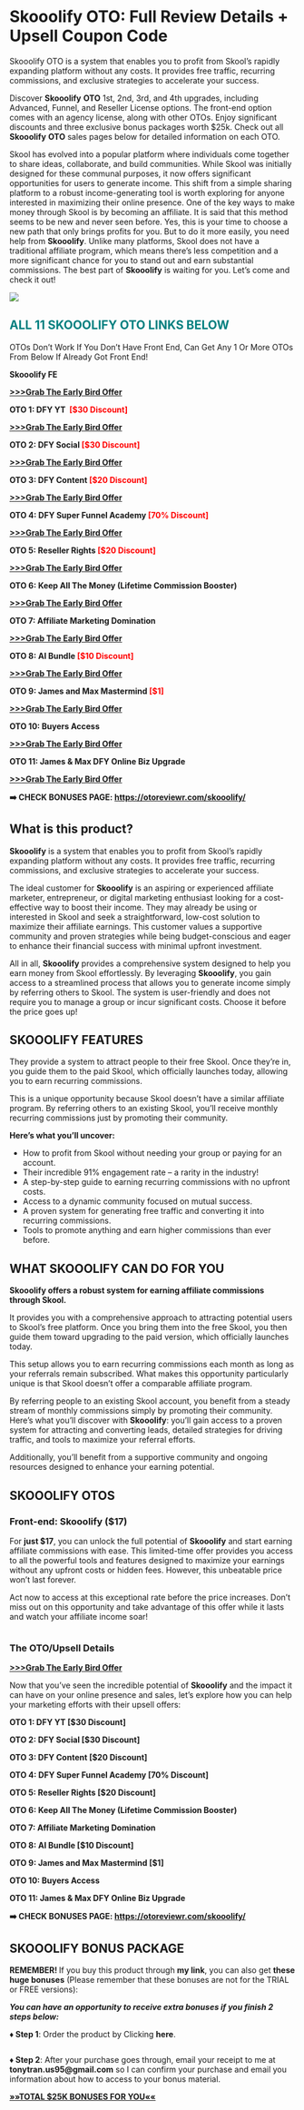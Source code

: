 # Skooolify OTO: Full Review Details + Upsell Coupon Code
Skooolify OTO is a system that enables you to profit from Skool’s rapidly expanding platform without any costs. It provides free traffic, recurring commissions, and exclusive strategies to accelerate your success.
<p data-w-id="c626e3bf-d5d1-e1c2-5e48-d3bdf4242886" data-wf-id="[&quot;c626e3bf-d5d1-e1c2-5e48-d3bdf4242886&quot;]" data-automation-id="dyn-item-post-body-input">Discover <strong data-w-id="41f2adda-3928-7596-042c-8bd124803847" data-wf-id="[&quot;41f2adda-3928-7596-042c-8bd124803847&quot;]" data-automation-id="dyn-item-post-body-input">Skooolify</strong> <strong>OTO</strong> 1st, 2nd, 3rd, and 4th upgrades, including Advanced, Funnel, and Reseller License options. The front-end option comes with an agency license, along with other OTOs. Enjoy significant discounts and three exclusive bonus packages worth $25k. Check out all <strong data-w-id="41f2adda-3928-7596-042c-8bd124803847" data-wf-id="[&quot;41f2adda-3928-7596-042c-8bd124803847&quot;]" data-automation-id="dyn-item-post-body-input">Skooolify</strong> <strong>OTO</strong> sales pages below for detailed information on each OTO.</p>
<p data-w-id="c626e3bf-d5d1-e1c2-5e48-d3bdf4242886" data-wf-id="[&quot;c626e3bf-d5d1-e1c2-5e48-d3bdf4242886&quot;]" data-automation-id="dyn-item-post-body-input">Skool has evolved into a popular platform where individuals come together to share ideas, collaborate, and build communities. While Skool was initially designed for these communal purposes, it now offers significant opportunities for users to generate income. This shift from a simple sharing platform to a robust income-generating tool is worth exploring for anyone interested in maximizing their online presence. One of the key ways to make money through Skool is by becoming an affiliate. It is said that this method seems to be new and never seen before. Yes, this is your time to choose a new path that only brings profits for you. But to do it more easily, you need help from <strong data-w-id="c29eacbd-6a8c-f6ef-4b76-91e2c1f17e33" data-wf-id="[&quot;c29eacbd-6a8c-f6ef-4b76-91e2c1f17e33&quot;]" data-automation-id="dyn-item-post-body-input">Skooolify</strong>. Unlike many platforms, Skool does not have a traditional affiliate program, which means there’s less competition and a more significant chance for you to stand out and earn substantial commissions. The best part of <strong data-w-id="dc657c39-17e3-a787-e8b8-1bf9a0a28341" data-wf-id="[&quot;dc657c39-17e3-a787-e8b8-1bf9a0a28341&quot;]" data-automation-id="dyn-item-post-body-input">Skooolify</strong> is waiting for you. Let’s come and check it out!</p>
<p data-w-id="c626e3bf-d5d1-e1c2-5e48-d3bdf4242886" data-wf-id="[&quot;c626e3bf-d5d1-e1c2-5e48-d3bdf4242886&quot;]" data-automation-id="dyn-item-post-body-input"><img class="aligncenter" src="https://uploads-ssl.webflow.com/650d25b7d6ebe9d9032aa4e3/66aa0e642ad95f4a73f72cce_Skooolify.jpeg" /></p>
<h2><span style="color: #008080;"><strong>ALL 11 SKOOOLIFY OTO LINKS BELOW</strong></span></h2>
<p>OTOs Don’t Work If You Don’t Have Front End, Can Get Any 1 Or More OTOs From Below If Already Got Front End!</p>
<p><strong>Skooolify FE</strong></p>
<p><a href="https://warriorplus.com/o2/a/mmgdzjf/0/cc" target="_blank" rel="nofollow noopener noreferrer"><strong>&gt;&gt;&gt;Grab The Early Bird Offer</strong></a></p>
<p><strong>OTO 1: DFY YT  <span style="color: #ff0000;">[$30 Discount]</span></strong></p>
<p><a href="https://otoreviewr.com/skooolify/" target="_blank" rel="nofollow noopener noreferrer"><strong>&gt;&gt;&gt;Grab The Early Bird Offer</strong></a></p>
<p><strong>OTO 2: DFY Social <span style="color: #ff0000;">[$30 Discount]</span></strong></p>
<p><a href="https://otoreviewr.com/skooolify/" target="_blank" rel="nofollow noopener noreferrer"><strong>&gt;&gt;&gt;Grab The Early Bird Offer</strong></a></p>
<p><strong>OTO 3: DFY Content <span style="color: #ff0000;">[$20 Discount]</span></strong></p>
<p><a href="https://otoreviewr.com/skooolify/" target="_blank" rel="nofollow noopener noreferrer"><strong>&gt;&gt;&gt;Grab The Early Bird Offer</strong></a></p>
<p><strong>OTO 4: DFY Super Funnel Academy <span style="color: #ff0000;">[70% Discount]</span></strong></p>
<p><a href="https://otoreviewr.com/skooolify/" target="_blank" rel="nofollow noopener noreferrer"><strong>&gt;&gt;&gt;Grab The Early Bird Offer</strong></a></p>
<p><strong>OTO 5: Reseller Rights <span style="color: #ff0000;">[$20 Discount]</span></strong></p>
<p><a href="https://otoreviewr.com/skooolify/" target="_blank" rel="nofollow noopener noreferrer"><strong>&gt;&gt;&gt;Grab The Early Bird Offer</strong></a></p>
<p><strong>OTO 6: Keep All The Money (Lifetime Commission Booster)</strong></p>
<p><a href="https://otoreviewr.com/skooolify/" target="_blank" rel="nofollow noopener noreferrer"><strong>&gt;&gt;&gt;Grab The Early Bird Offer</strong></a></p>
<p><strong>OTO 7: Affiliate Marketing Domination</strong></p>
<p><a href="https://otoreviewr.com/skooolify/" target="_blank" rel="nofollow noopener noreferrer"><strong>&gt;&gt;&gt;Grab The Early Bird Offer</strong></a></p>
<p><strong>OTO 8: AI Bundle <span style="color: #ff0000;">[$10 Discount]</span></strong></p>
<p><a href="https://otoreviewr.com/skooolify/" target="_blank" rel="nofollow noopener noreferrer"><strong>&gt;&gt;&gt;Grab The Early Bird Offer</strong></a></p>
<p><strong>OTO 9: James and Max Mastermind<span style="color: #ff0000;"> [$1]</span></strong></p>
<p><a href="https://otoreviewr.com/skooolify/" target="_blank" rel="nofollow noopener noreferrer"><strong>&gt;&gt;&gt;Grab The Early Bird Offer</strong></a></p>
<p><strong>OTO 10: Buyers Access</strong></p>
<p><a href="https://otoreviewr.com/skooolify/" target="_blank" rel="nofollow noopener noreferrer"><strong>&gt;&gt;&gt;Grab The Early Bird Offer</strong></a></p>
<p><strong>OTO 11: James &amp; Max DFY Online Biz Upgrade</strong></p>
<p><a href="https://otoreviewr.com/skooolify/" target="_blank" rel="nofollow noopener noreferrer"><strong>&gt;&gt;&gt;Grab The Early Bird Offer</strong></a></p>
<p><strong>➡️ CHECK BONUSES PAGE: <a href="https://otoreviewr.com/skooolify/">https://otoreviewr.com/skooolify/</a></strong></p>
<h2 data-w-id="a3eb083a-57e1-9fd2-2982-1931ed09015f" data-wf-id="[&quot;a3eb083a-57e1-9fd2-2982-1931ed09015f&quot;]" data-automation-id="dyn-item-post-body-input"><strong data-w-id="74db876f-e36f-065a-a45b-da838d0ee4e4" data-wf-id="[&quot;74db876f-e36f-065a-a45b-da838d0ee4e4&quot;]" data-automation-id="dyn-item-post-body-input">What is this product?</strong></h2>
<p data-w-id="1fb41b13-2fa7-e789-82d6-39768da39329" data-wf-id="[&quot;1fb41b13-2fa7-e789-82d6-39768da39329&quot;]" data-automation-id="dyn-item-post-body-input"><strong data-w-id="41f2adda-3928-7596-042c-8bd124803847" data-wf-id="[&quot;41f2adda-3928-7596-042c-8bd124803847&quot;]" data-automation-id="dyn-item-post-body-input">Skooolify</strong> is a system that enables you to profit from Skool’s rapidly expanding platform without any costs. It provides free traffic, recurring commissions, and exclusive strategies to accelerate your success.</p>
<p data-w-id="7eaecc22-7f23-d5b6-4eb1-8949a8970ea8" data-wf-id="[&quot;7eaecc22-7f23-d5b6-4eb1-8949a8970ea8&quot;]" data-automation-id="dyn-item-post-body-input">The ideal customer for <strong data-w-id="b2c2faf8-68e0-f507-fd94-247cc273441b" data-wf-id="[&quot;b2c2faf8-68e0-f507-fd94-247cc273441b&quot;]" data-automation-id="dyn-item-post-body-input">Skooolify</strong> is an aspiring or experienced affiliate marketer, entrepreneur, or digital marketing enthusiast looking for a cost-effective way to boost their income. They may already be using or interested in Skool and seek a straightforward, low-cost solution to maximize their affiliate earnings. This customer values a supportive community and proven strategies while being budget-conscious and eager to enhance their financial success with minimal upfront investment.</p>
<p data-w-id="a295f921-fd95-1a77-0068-2e13c49a5429" data-wf-id="[&quot;a295f921-fd95-1a77-0068-2e13c49a5429&quot;]" data-automation-id="dyn-item-post-body-input">All in all, <strong data-w-id="291e688c-dc1d-42f8-3f51-70335edaff4f" data-wf-id="[&quot;291e688c-dc1d-42f8-3f51-70335edaff4f&quot;]" data-automation-id="dyn-item-post-body-input">Skooolify</strong> provides a comprehensive system designed to help you earn money from Skool effortlessly. By leveraging <strong data-w-id="8b59598a-0943-31a6-34b0-1bcf51208dec" data-wf-id="[&quot;8b59598a-0943-31a6-34b0-1bcf51208dec&quot;]" data-automation-id="dyn-item-post-body-input">Skooolify</strong>, you gain access to a streamlined process that allows you to generate income simply by referring others to Skool. The system is user-friendly and does not require you to manage a group or incur significant costs. Choose it before the price goes up!</p>
<h2 data-w-id="e7892634-ce33-7379-8608-a13219300f6e" data-wf-id="[&quot;e7892634-ce33-7379-8608-a13219300f6e&quot;]" data-automation-id="dyn-item-post-body-input"><strong data-w-id="9c7525fe-3efa-79a8-59ea-c89b9dae3030" data-wf-id="[&quot;9c7525fe-3efa-79a8-59ea-c89b9dae3030&quot;]" data-automation-id="dyn-item-post-body-input">SKOOOLIFY FEATURES</strong></h2>
<p data-w-id="fa16ab00-259a-9341-339f-123d622ee9ed" data-wf-id="[&quot;fa16ab00-259a-9341-339f-123d622ee9ed&quot;]" data-automation-id="dyn-item-post-body-input">They provide a system to attract people to their free Skool. Once they’re in, you guide them to the paid Skool, which officially launches today, allowing you to earn recurring commissions.</p>
<p data-w-id="8c3b3918-f24d-323e-f80d-81f402d77cbf" data-wf-id="[&quot;8c3b3918-f24d-323e-f80d-81f402d77cbf&quot;]" data-automation-id="dyn-item-post-body-input">This is a unique opportunity because Skool doesn’t have a similar affiliate program. By referring others to an existing Skool, you’ll receive monthly recurring commissions just by promoting their community.</p>
<p data-w-id="41f2d7b3-5505-12fb-5865-d139e7a1c8a7" data-wf-id="[&quot;41f2d7b3-5505-12fb-5865-d139e7a1c8a7&quot;]" data-automation-id="dyn-item-post-body-input"><strong data-w-id="05a9f9b5-6904-8021-10ac-fdd77e94e535" data-wf-id="[&quot;05a9f9b5-6904-8021-10ac-fdd77e94e535&quot;]" data-automation-id="dyn-item-post-body-input">Here’s what you’ll uncover:</strong></p>
<ul role="list" data-w-id="e8dfc7d5-cecd-02ce-638f-38c01fcaee4a" data-wf-id="[&quot;e8dfc7d5-cecd-02ce-638f-38c01fcaee4a&quot;]" data-automation-id="dyn-item-post-body-input">
	<li data-w-id="7afa705e-a734-d17e-589d-ff147a2d664c" data-wf-id="[&quot;7afa705e-a734-d17e-589d-ff147a2d664c&quot;]" data-automation-id="dyn-item-post-body-input">How to profit from Skool without needing your group or paying for an account.</li>
	<li data-w-id="c4bcf733-7f7e-9e46-e3d1-dfd1bb3d7dc5" data-wf-id="[&quot;c4bcf733-7f7e-9e46-e3d1-dfd1bb3d7dc5&quot;]" data-automation-id="dyn-item-post-body-input">Their incredible 91% engagement rate – a rarity in the industry!</li>
	<li data-w-id="010c2cd5-b425-81dc-6347-806bc5a1ad1e" data-wf-id="[&quot;010c2cd5-b425-81dc-6347-806bc5a1ad1e&quot;]" data-automation-id="dyn-item-post-body-input">A step-by-step guide to earning recurring commissions with no upfront costs.</li>
	<li data-w-id="96d38fbd-7469-8a94-d476-c24f2231762c" data-wf-id="[&quot;96d38fbd-7469-8a94-d476-c24f2231762c&quot;]" data-automation-id="dyn-item-post-body-input">Access to a dynamic community focused on mutual success.</li>
	<li data-w-id="e5cd612c-5bdc-c4da-a39e-9879169d351b" data-wf-id="[&quot;e5cd612c-5bdc-c4da-a39e-9879169d351b&quot;]" data-automation-id="dyn-item-post-body-input">A proven system for generating free traffic and converting it into recurring commissions.</li>
	<li data-w-id="2c40cfa4-b52b-5c87-0f3b-edb98841f15c" data-wf-id="[&quot;2c40cfa4-b52b-5c87-0f3b-edb98841f15c&quot;]" data-automation-id="dyn-item-post-body-input">Tools to promote anything and earn higher commissions than ever before.</li>
</ul>
<h2 data-w-id="ff24b59e-de49-34f7-9c52-dcec49946880" data-wf-id="[&quot;ff24b59e-de49-34f7-9c52-dcec49946880&quot;]" data-automation-id="dyn-item-post-body-input"><strong data-w-id="1259e2cf-0721-0d06-e384-5f66d4513d88" data-wf-id="[&quot;1259e2cf-0721-0d06-e384-5f66d4513d88&quot;]" data-automation-id="dyn-item-post-body-input">WHAT SKOOOLIFY CAN DO FOR YOU</strong></h2>
<p data-w-id="4f7c28db-a41e-5412-e5da-5f0d62b5b761" data-wf-id="[&quot;4f7c28db-a41e-5412-e5da-5f0d62b5b761&quot;]" data-automation-id="dyn-item-post-body-input"><strong data-w-id="22702960-be74-2cdb-e0d8-f6d78e7b3849" data-wf-id="[&quot;22702960-be74-2cdb-e0d8-f6d78e7b3849&quot;]" data-automation-id="dyn-item-post-body-input">Skooolify offers a robust system for earning affiliate commissions through Skool.</strong></p>
<p data-w-id="6650d6ae-0c76-a6a0-224c-8efe7c382b2c" data-wf-id="[&quot;6650d6ae-0c76-a6a0-224c-8efe7c382b2c&quot;]" data-automation-id="dyn-item-post-body-input">It provides you with a comprehensive approach to attracting potential users to Skool’s free platform. Once you bring them into the free Skool, you then guide them toward upgrading to the paid version, which officially launches today.</p>
<p data-w-id="0b4c5550-5e2e-0fc2-f5bb-12e14d0f43d0" data-wf-id="[&quot;0b4c5550-5e2e-0fc2-f5bb-12e14d0f43d0&quot;]" data-automation-id="dyn-item-post-body-input">This setup allows you to earn recurring commissions each month as long as your referrals remain subscribed. What makes this opportunity particularly unique is that Skool doesn’t offer a comparable affiliate program.</p>
<p data-w-id="1de32b11-b2c7-8884-a828-cf80f76047f8" data-wf-id="[&quot;1de32b11-b2c7-8884-a828-cf80f76047f8&quot;]" data-automation-id="dyn-item-post-body-input">By referring people to an existing Skool account, you benefit from a steady stream of monthly commissions simply by promoting their community. Here’s what you’ll discover with <strong data-w-id="8539c35a-47f0-4f9e-3254-b38b2ef92eb6" data-wf-id="[&quot;8539c35a-47f0-4f9e-3254-b38b2ef92eb6&quot;]" data-automation-id="dyn-item-post-body-input">Skooolify</strong>: you’ll gain access to a proven system for attracting and converting leads, detailed strategies for driving traffic, and tools to maximize your referral efforts.</p>
<p data-w-id="04af9ccf-6c7a-d993-a4d9-2caa340f8421" data-wf-id="[&quot;04af9ccf-6c7a-d993-a4d9-2caa340f8421&quot;]" data-automation-id="dyn-item-post-body-input">Additionally, you’ll benefit from a supportive community and ongoing resources designed to enhance your earning potential.</p>
<h2 data-w-id="d2a0c2da-0dc1-6287-6481-cf2e09846bb6" data-wf-id="[&quot;d2a0c2da-0dc1-6287-6481-cf2e09846bb6&quot;]" data-automation-id="dyn-item-post-body-input"><strong data-w-id="3a59c5c5-659b-8d22-9161-f67037dd942e" data-wf-id="[&quot;3a59c5c5-659b-8d22-9161-f67037dd942e&quot;]" data-automation-id="dyn-item-post-body-input">SKOOOLIFY OTOS</strong></h2>
<h3 data-w-id="01622bd9-b2f9-6bfd-65cd-f7b9c86464ae" data-wf-id="[&quot;01622bd9-b2f9-6bfd-65cd-f7b9c86464ae&quot;]" data-automation-id="dyn-item-post-body-input"><strong data-w-id="85cd3e7b-b9a6-df83-46c1-91dafd881a10" data-wf-id="[&quot;85cd3e7b-b9a6-df83-46c1-91dafd881a10&quot;]" data-automation-id="dyn-item-post-body-input">Front-end: Skooolify ($17)</strong></h3>
<p data-w-id="7107a6fb-a3fc-21bf-9d91-0889d65c4e6b" data-wf-id="[&quot;7107a6fb-a3fc-21bf-9d91-0889d65c4e6b&quot;]" data-automation-id="dyn-item-post-body-input">For <strong data-w-id="09534ae2-d9ef-c8bb-f0c3-8a1fe677bcb3" data-wf-id="[&quot;09534ae2-d9ef-c8bb-f0c3-8a1fe677bcb3&quot;]" data-automation-id="dyn-item-post-body-input">just $17</strong>, you can unlock the full potential of <strong data-w-id="d24b14a1-4e73-f5e8-e902-52e29b7bca3b" data-wf-id="[&quot;d24b14a1-4e73-f5e8-e902-52e29b7bca3b&quot;]" data-automation-id="dyn-item-post-body-input">Skooolify</strong> and start earning affiliate commissions with ease. This limited-time offer provides you access to all the powerful tools and features designed to maximize your earnings without any upfront costs or hidden fees. However, this unbeatable price won’t last forever.</p>
<p data-w-id="0beb3b34-8ae2-8b39-a0a4-2d7fcfff46e4" data-wf-id="[&quot;0beb3b34-8ae2-8b39-a0a4-2d7fcfff46e4&quot;]" data-automation-id="dyn-item-post-body-input">Act now to access at this exceptional rate before the price increases. Don’t miss out on this opportunity and take advantage of this offer while it lasts and watch your affiliate income soar!</p>
<figure class="w-richtext-align-center w-richtext-figure-type-image" data-w-id="5d3113e6-4072-b03b-a54f-1eeb8b8a4d49" data-wf-id="[&quot;5d3113e6-4072-b03b-a54f-1eeb8b8a4d49&quot;]" data-automation-id="dyn-item-post-body-input">
<div data-w-id="5d3113e6-4072-b03b-a54f-1eeb8b8a4d4a" data-wf-id="[&quot;5d3113e6-4072-b03b-a54f-1eeb8b8a4d4a&quot;]" data-automation-id="dyn-item-post-body-input"><img src="https://uploads-ssl.webflow.com/650d25b7d6ebe9d9032aa4e3/650d25f36a70a63a4141d745_Coupon-8.png" alt="" data-automation-id="dyn-item-post-body-input" data-wf-id="[&quot;5d7cf0e1-be10-904f-06ad-8b1260990d18&quot;]" data-w-id="5d7cf0e1-be10-904f-06ad-8b1260990d18" /></div>
</figure>
<h3 data-w-id="2e0788c2-b3c5-f38d-4bef-f2acd5c0cc48" data-wf-id="[&quot;2e0788c2-b3c5-f38d-4bef-f2acd5c0cc48&quot;]" data-automation-id="dyn-item-post-body-input"><strong data-w-id="8f4ae564-be9f-81f9-f821-943d5d7ef057" data-wf-id="[&quot;8f4ae564-be9f-81f9-f821-943d5d7ef057&quot;]" data-automation-id="dyn-item-post-body-input">The OTO/Upsell Details</strong></h3>
<p><a href="https://otoreviewr.com/skooolify/" target="_blank" rel="nofollow noopener noreferrer"><strong>&gt;&gt;&gt;Grab The Early Bird Offer</strong></a></p>
<p data-w-id="06fce62a-466f-f9c8-292a-d0e97097cc47" data-wf-id="[&quot;06fce62a-466f-f9c8-292a-d0e97097cc47&quot;]" data-automation-id="dyn-item-post-body-input">Now that you’ve seen the incredible potential of <strong data-w-id="c43d8d57-adb3-2e59-5982-42aa7172371b" data-wf-id="[&quot;c43d8d57-adb3-2e59-5982-42aa7172371b&quot;]" data-automation-id="dyn-item-post-body-input">Skooolify</strong> and the impact it can have on your online presence and sales, let’s explore how you can help your marketing efforts with their upsell offers:</p>
<p data-w-id="bea9718a-01c9-484e-34f3-a97c5e664d87" data-wf-id="[&quot;bea9718a-01c9-484e-34f3-a97c5e664d87&quot;]" data-automation-id="dyn-item-post-body-input"><strong data-w-id="f5b7aadf-0d17-fc33-baeb-5a7df32003f0" data-wf-id="[&quot;f5b7aadf-0d17-fc33-baeb-5a7df32003f0&quot;]" data-automation-id="dyn-item-post-body-input">OTO 1: DFY YT [$30 Discount]</strong></p>
<p data-w-id="15073d83-28bb-ddf3-d07c-9371733c2faa" data-wf-id="[&quot;15073d83-28bb-ddf3-d07c-9371733c2faa&quot;]" data-automation-id="dyn-item-post-body-input"><strong data-w-id="a4a88c94-3c1b-17f4-814f-4f70155831f5" data-wf-id="[&quot;a4a88c94-3c1b-17f4-814f-4f70155831f5&quot;]" data-automation-id="dyn-item-post-body-input">OTO 2: DFY Social [$30 Discount]</strong></p>
<p data-w-id="13d38150-2246-9a72-1ad3-9d72bf5077ff" data-wf-id="[&quot;13d38150-2246-9a72-1ad3-9d72bf5077ff&quot;]" data-automation-id="dyn-item-post-body-input"><strong data-w-id="3c7b6469-31e2-450d-4af2-18e16e499639" data-wf-id="[&quot;3c7b6469-31e2-450d-4af2-18e16e499639&quot;]" data-automation-id="dyn-item-post-body-input">OTO 3: DFY Content [$20 Discount]</strong></p>
<p data-w-id="69070445-03eb-8cff-e73e-9e9ff3804322" data-wf-id="[&quot;69070445-03eb-8cff-e73e-9e9ff3804322&quot;]" data-automation-id="dyn-item-post-body-input"><strong data-w-id="152b0b83-04ef-d0aa-b3df-5b35b1159e45" data-wf-id="[&quot;152b0b83-04ef-d0aa-b3df-5b35b1159e45&quot;]" data-automation-id="dyn-item-post-body-input">OTO 4: DFY Super Funnel Academy [70% Discount]</strong></p>
<p data-w-id="f93d8b51-be6c-12af-5d77-4cd9aa0bb04d" data-wf-id="[&quot;f93d8b51-be6c-12af-5d77-4cd9aa0bb04d&quot;]" data-automation-id="dyn-item-post-body-input"><strong data-w-id="f8092676-4b24-6f76-c36d-b9f79ca6953a" data-wf-id="[&quot;f8092676-4b24-6f76-c36d-b9f79ca6953a&quot;]" data-automation-id="dyn-item-post-body-input">OTO 5: Reseller Rights [$20 Discount]</strong></p>
<p data-w-id="9c962983-4bd6-003e-e546-246e271f4b84" data-wf-id="[&quot;9c962983-4bd6-003e-e546-246e271f4b84&quot;]" data-automation-id="dyn-item-post-body-input"><strong data-w-id="8cc23e24-6320-e7a0-a3e2-33829ad66245" data-wf-id="[&quot;8cc23e24-6320-e7a0-a3e2-33829ad66245&quot;]" data-automation-id="dyn-item-post-body-input">OTO 6: Keep All The Money (Lifetime Commission Booster)</strong></p>
<p data-w-id="1712a38b-68b5-bd8f-6860-0612a30a53cb" data-wf-id="[&quot;1712a38b-68b5-bd8f-6860-0612a30a53cb&quot;]" data-automation-id="dyn-item-post-body-input"><strong data-w-id="02f185fe-9fd1-f258-f9d5-ff0e1cf741d6" data-wf-id="[&quot;02f185fe-9fd1-f258-f9d5-ff0e1cf741d6&quot;]" data-automation-id="dyn-item-post-body-input">OTO 7: Affiliate Marketing Domination</strong></p>
<p data-w-id="0fabaf0a-80f4-c612-0aba-97ab56de7748" data-wf-id="[&quot;0fabaf0a-80f4-c612-0aba-97ab56de7748&quot;]" data-automation-id="dyn-item-post-body-input"><strong data-w-id="2c5706e8-0d3c-666b-7f0e-d7a378ada3d8" data-wf-id="[&quot;2c5706e8-0d3c-666b-7f0e-d7a378ada3d8&quot;]" data-automation-id="dyn-item-post-body-input">OTO 8: AI Bundle [$10 Discount]</strong></p>
<p data-w-id="aac58ba2-7f1b-215d-8b14-65c5fcd2f9e0" data-wf-id="[&quot;aac58ba2-7f1b-215d-8b14-65c5fcd2f9e0&quot;]" data-automation-id="dyn-item-post-body-input"><strong data-w-id="cebd7ea3-5bcc-886a-eec0-aa7b22e7e7fa" data-wf-id="[&quot;cebd7ea3-5bcc-886a-eec0-aa7b22e7e7fa&quot;]" data-automation-id="dyn-item-post-body-input">OTO 9: James and Max Mastermind [$1]</strong></p>
<p data-w-id="578980f6-ca02-033d-33a7-c86cd9a4112e" data-wf-id="[&quot;578980f6-ca02-033d-33a7-c86cd9a4112e&quot;]" data-automation-id="dyn-item-post-body-input"><strong data-w-id="e2273935-5b0a-3df9-4f31-8b0d314b17bd" data-wf-id="[&quot;e2273935-5b0a-3df9-4f31-8b0d314b17bd&quot;]" data-automation-id="dyn-item-post-body-input">OTO 10: Buyers Access</strong></p>
<p data-w-id="7e23a4d2-388d-b603-2b6a-d2501c9e596e" data-wf-id="[&quot;7e23a4d2-388d-b603-2b6a-d2501c9e596e&quot;]" data-automation-id="dyn-item-post-body-input"><strong data-w-id="65f67e77-b456-c53a-affd-08d9effdc6e5" data-wf-id="[&quot;65f67e77-b456-c53a-affd-08d9effdc6e5&quot;]" data-automation-id="dyn-item-post-body-input">OTO 11: James &amp; Max DFY Online Biz Upgrade</strong></p>
<p data-w-id="7e23a4d2-388d-b603-2b6a-d2501c9e596e" data-wf-id="[&quot;7e23a4d2-388d-b603-2b6a-d2501c9e596e&quot;]" data-automation-id="dyn-item-post-body-input"><strong>➡️ CHECK BONUSES PAGE: <a href="https://otoreviewr.com/skooolify/">https://otoreviewr.com/skooolify/</a></strong></p>
<h2 data-w-id="0dfc969e-e49e-149b-2e4e-a589bb0fb872" data-wf-id="[&quot;0dfc969e-e49e-149b-2e4e-a589bb0fb872&quot;]" data-automation-id="dyn-item-post-body-input"><strong data-w-id="60ef702b-dd8e-5b4b-4d91-cff586862b93" data-wf-id="[&quot;60ef702b-dd8e-5b4b-4d91-cff586862b93&quot;]" data-automation-id="dyn-item-post-body-input">SKOOOLIFY BONUS PACKAGE</strong></h2>
<p data-w-id="0bf663d8-400d-c824-4982-a851b72f02ee" data-wf-id="[&quot;0bf663d8-400d-c824-4982-a851b72f02ee&quot;]" data-automation-id="dyn-item-post-body-input"><strong data-w-id="a812f5d3-089e-df96-0b98-deec49819b9e" data-wf-id="[&quot;a812f5d3-089e-df96-0b98-deec49819b9e&quot;]" data-automation-id="dyn-item-post-body-input">REMEMBER! </strong>If you buy this product through <strong data-w-id="699053d3-c079-03a2-6bc3-83118fe7a782" data-wf-id="[&quot;699053d3-c079-03a2-6bc3-83118fe7a782&quot;]" data-automation-id="dyn-item-post-body-input">my link</strong>, you can also get <strong data-w-id="66a32d8f-8cc2-b68a-b0cb-75b92bd54cb6" data-wf-id="[&quot;66a32d8f-8cc2-b68a-b0cb-75b92bd54cb6&quot;]" data-automation-id="dyn-item-post-body-input">these huge bonuses</strong> (Please remember that these bonuses are not for the TRIAL or FREE versions):</p>
<p data-w-id="1a9c84f6-dbaf-0b3f-26d8-a2b449a501df" data-wf-id="[&quot;1a9c84f6-dbaf-0b3f-26d8-a2b449a501df&quot;]" data-automation-id="dyn-item-post-body-input"><strong data-w-id="f96fe145-252a-bd15-ec0b-0ebdfb437a70" data-wf-id="[&quot;f96fe145-252a-bd15-ec0b-0ebdfb437a70&quot;]" data-automation-id="dyn-item-post-body-input"><em data-w-id="da7c29ab-22da-2d21-03a0-002cb3c22940" data-wf-id="[&quot;da7c29ab-22da-2d21-03a0-002cb3c22940&quot;]" data-automation-id="dyn-item-post-body-input">You can have an opportunity to receive extra bonuses if you finish 2 steps below:</em></strong></p>
<p data-w-id="9f9734cb-b0b1-82fc-2b06-859a9583a544" data-wf-id="[&quot;9f9734cb-b0b1-82fc-2b06-859a9583a544&quot;]" data-automation-id="dyn-item-post-body-input"><strong data-w-id="3f61759b-a693-8960-da16-eaec12619288" data-wf-id="[&quot;3f61759b-a693-8960-da16-eaec12619288&quot;]" data-automation-id="dyn-item-post-body-input">♦ Step 1</strong>: Order the product by Clicking <strong data-w-id="fb5684ce-9a8b-fcfd-9f34-afe585df2ea9" data-wf-id="[&quot;fb5684ce-9a8b-fcfd-9f34-afe585df2ea9&quot;]" data-automation-id="dyn-item-post-body-input">here</strong>.</p>
<figure class="w-richtext-align-center w-richtext-figure-type-image" data-w-id="22f6136f-a127-6790-41e8-321b6b9c12da" data-wf-id="[&quot;22f6136f-a127-6790-41e8-321b6b9c12da&quot;]" data-automation-id="dyn-item-post-body-input">
<div data-w-id="22f6136f-a127-6790-41e8-321b6b9c12db" data-wf-id="[&quot;22f6136f-a127-6790-41e8-321b6b9c12db&quot;]" data-automation-id="dyn-item-post-body-input"><img src="https://uploads-ssl.webflow.com/650d25b7d6ebe9d9032aa4e3/650d25f36a70a63a4141d745_Coupon-8.png" alt="" data-automation-id="dyn-item-post-body-input" data-wf-id="[&quot;1c5aebe6-e396-6d8a-1639-4e2f1fc5d3aa&quot;]" data-w-id="1c5aebe6-e396-6d8a-1639-4e2f1fc5d3aa" /></div>
</figure>
<p data-w-id="def27a40-3e8c-0f4e-62f5-3f61d5c651f4" data-wf-id="[&quot;def27a40-3e8c-0f4e-62f5-3f61d5c651f4&quot;]" data-automation-id="dyn-item-post-body-input"><strong data-w-id="7a71f1a4-5a1c-ef8c-db63-8fe05598381e" data-wf-id="[&quot;7a71f1a4-5a1c-ef8c-db63-8fe05598381e&quot;]" data-automation-id="dyn-item-post-body-input">♦ Step 2</strong>: After your purchase goes through, email your receipt to me at <strong data-w-id="bb341dc0-7dd2-cc17-5ead-45dec4a2112e" data-wf-id="[&quot;bb341dc0-7dd2-cc17-5ead-45dec4a2112e&quot;]" data-automation-id="dyn-item-post-body-input">tonytran.us95@gmail.com</strong> so I can confirm your purchase and email you information about how to access to your bonus material.</p>
<p data-w-id="5cdacb3b-2616-53e1-b36f-3654f5b4f04f" data-wf-id="[&quot;5cdacb3b-2616-53e1-b36f-3654f5b4f04f&quot;]" data-automation-id="dyn-item-post-body-input"><a href="https://oto-bundle.webflow.io/posts/total-15k-bonuses-for-you" target="_blank" rel="noopener" data-w-id="9166b9fc-6011-1458-b254-e3775c432e44" data-wf-id="[&quot;9166b9fc-6011-1458-b254-e3775c432e44&quot;]" data-automation-id="dyn-item-post-body-input"><strong data-w-id="520a87c6-bfba-4f81-1130-26723efa9514" data-wf-id="[&quot;520a87c6-bfba-4f81-1130-26723efa9514&quot;]" data-automation-id="dyn-item-post-body-input">»»TOTAL $25K BONUSES FOR YOU««</strong></a></p>
<p data-w-id="5e5d2804-a21e-b062-5eda-5eb4bfe3fecd" data-wf-id="[&quot;5e5d2804-a21e-b062-5eda-5eb4bfe3fecd&quot;]" data-automation-id="dyn-item-post-body-input">‍</p>
